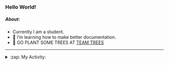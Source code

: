 ### Hello World!

##### About:
- Currently I am a student.
- 🌱 I’m learning how to make better documentation.
- 🌱 GO PLANT SOME TREES AT [TEAM TREES](https://teamtrees.org/)

---
<details>
  <summary>:zap: My Activity:</summary>
  
<!--START_SECTION:waka-->
![Code Time](http://img.shields.io/badge/Code%20Time-987%20hrs%2015%20mins-blue)

**I'm a Night 🦉** 

```text
🌞 Morning    90 commits     ███░░░░░░░░░░░░░░░░░░░░░░   13.33% 
🌆 Daytime    152 commits    █████░░░░░░░░░░░░░░░░░░░░   22.52% 
🌃 Evening    216 commits    ████████░░░░░░░░░░░░░░░░░   32.0% 
🌙 Night      217 commits    ████████░░░░░░░░░░░░░░░░░   32.15%

```
📅 **I'm Most Productive on Tuesday** 

```text
Monday       89 commits     ███░░░░░░░░░░░░░░░░░░░░░░   13.19% 
Tuesday      132 commits    █████░░░░░░░░░░░░░░░░░░░░   19.56% 
Wednesday    77 commits     ██░░░░░░░░░░░░░░░░░░░░░░░   11.41% 
Thursday     99 commits     ███░░░░░░░░░░░░░░░░░░░░░░   14.67% 
Friday       100 commits    ███░░░░░░░░░░░░░░░░░░░░░░   14.81% 
Saturday     74 commits     ██░░░░░░░░░░░░░░░░░░░░░░░   10.96% 
Sunday       104 commits    ███░░░░░░░░░░░░░░░░░░░░░░   15.41%

```


📊 **This Week I Spent My Time On** 

```text
🔥 Editors: 
No Activity Tracked This Week

🐱‍💻 Projects: 
No Activity Tracked This Week

```


 Last Updated on 21/12/2022 05:04:17 UTC
<!--END_SECTION:waka-->
</details>
